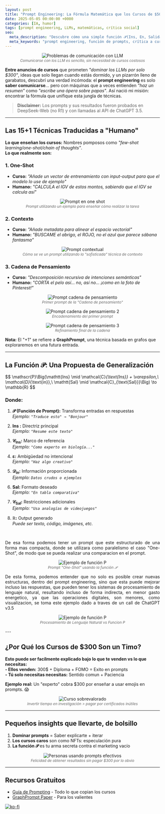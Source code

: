 ```yaml
---
layout: post
title: "Prompt Engineering: La Fórmula Matemática que los Cursos de $500 No Quieren que Conozcas"
date: 2025-05-05 00:00:00 +0000
categories: [IA, humor]
tags: [prompt engineering, LLMs, matemáticas, crítica social]
seo:
  meta_description: "Descubre cómo una simple función 𝒫(Ins, En, Salida) desmonta los caros cursos de prompt engineering."
  meta_keywords: "prompt engineering, función de prompts, crítica a cursos de IA, humor tecnológico"
---
```


<p align="center">
  <img src="{{ '/assets/images/posts/prompt-fun.png' | relative_url }}" 
       alt="Problemas de comunicación con LLM" 
       style="max-width: 80%; height: auto;">
  <br>
  <span style="font-size: 0.85em; color: #666; font-style: italic;">
    Comunicarse con los LLM es sencillo, sin necesidad de cursos costosos
  </span>
</p>

**Entre anuncios de cursos** que prometen *"dominar los LLMs por solo $300"*, ideas que solo llegan cuando estás dormido, y un pizarrón lleno de garabatos, descubrí una verdad incómoda: el **prompt engineering** es solo **saber comunicarse**... pero con máquinas que a veces entienden *"haz un resumen"* como *"escribe una ópera sobre papas"*. Así nació mi misión: encontrar la fórmula que unifique esta jungla de técnicas.

> **Disclaimer:** Los prompts y sus resultados fueron probados en DeepSeek-Web (no R1) y con llamadas al API de ChatGPT 3.5.

---

## Las 15+1 Técnicas Traducidas a "Humano"

**Lo que enseñan los cursos:** Nombres pomposos como *"few-shot learning/one-shot/chain of thoughts"*.  
**Lo que realmente son:**

### 1. One-Shot
- **Curso:** *"Añade un vector de entrenamiento con input-output para que el modelo lo use de ejemplo"*  
- **Humano:** *"CALCULA el IGV de estos montos, sabiendo que el IGV se calcula así"*

<p align="center">
  <img src="{{ '/assets/images/posts/prompt-one-shot.png' | relative_url }}" 
       alt="Prompt en one shot" 
       style="max-width: 80%; height: auto;">
  <br>
  <span style="font-size: 0.85em; color: #666; font-style: italic;">
    Prompt utilizando un ejemplo para enseñar cómo realizar la tarea
  </span>
</p>

### 2. Contexto
- **Curso:** *"Añade metadata para alinear el espacio vectorial"*  
- **Humano:** *"BUSCAME el abrigo, el ROJO, no el azul que parece sábana fantasma"*

<p align="center">
  <img src="{{ '/assets/images/posts/prompt-context.png' | relative_url }}" 
       alt="Prompt contextual" 
       style="max-width: 80%; height: auto;">
  <br>
  <span style="font-size: 0.85em; color: #666; font-style: italic;">
    Cómo se ve un prompt utilizando la "sofisticada" técnica de contexto
  </span>
</p>

### 3. Cadena de Pensamiento
- **Curso:** *"Descomposición recursiva de intenciones semánticas"*  
- **Humano:** *"CORTA el pelo así... no, así no... ¡como en la foto de Pinterest!"*

<p align="center">
  <img src="{{ '/assets/images/posts/prompt-chot-1.png' | relative_url }}" 
       alt="Prompt cadena de pensamiento" 
       style="max-width: 80%; height: auto;">
  <br>
  <span style="font-size: 0.85em; color: #666; font-style: italic;">
    Primer prompt de la "Cadena de pensamiento"
  </span>
</p>

<p align="center">
  <img src="{{ '/assets/images/posts/prompt-chot-2.png' | relative_url }}" 
       alt="Prompt cadena de pensamiento 2" 
       style="max-width: 80%; height: auto;">
  <br>
  <span style="font-size: 0.85em; color: #666; font-style: italic;">
    Encadenamiento del primer prompt
  </span>
</p>

<p align="center">
  <img src="{{ '/assets/images/posts/prompt-chot-3.png' | relative_url }}" 
       alt="Prompt cadena de pensamiento 3" 
       style="max-width: 80%; height: auto;">
  <br>
  <span style="font-size: 0.85em; color: #666; font-style: italic;">
    Refinamiento final de la cadena
  </span>
</p>

**Nota:** El "+1" se refiere a **GraphPrompt**, una técnica basada en grafos que exploraremos en una futura entrada.

---

## La Función 𝒫: Una Propuesta de Generalización

$$
\mathscr{P}\Big(\mathtt{Ins} \mid \mathcal{C}_{\text{Ins}} + \varepsilon,\ \mathcal{D}_{\text{in}},\ \mathtt{Sal} \mid \mathcal{C}_{\text{Sal}}}\Big) \to \mathbb{R}
$$

### Donde:
1. **𝒫 (Función de Prompt):** Transforma entradas en respuestas  
   *Ejemplo: `"Traduce esto" → "Bonjour"`*

2. **Ins :** Directriz principal  
   *Ejemplo: `"Resume este texto"`*

3. **𝒞<sub>Ins</sub>:** Marco de referencia  
   *Ejemplo: `"Como experto en biología..."`*

4. **ε:** Ambigüedad no intencional  
   *Ejemplo: `"Haz algo creativo"`*

5. **𝒟<sub>in</sub>:** Información proporcionada  
   *Ejemplo: `Datos crudos o ejemplos`*

6. **Sal:** Formato deseado  
   *Ejemplo: `"En tabla comparativa"`*

7. **𝒞<sub>Sal</sub>:** Restricciones adicionales  
   *Ejemplo: `"Usa analogías de videojuegos"`*

8. **ℝ:** Output generado  
   *Puede ser texto, código, imágenes, etc.*

<br>

<p style="text-align: justify; text-justify:inner-word;">
    De esa forma podemos tener un prompt que este estructurado de una forma mas compacta, donde se utilizara como paralelismo el caso "One-Shot", de modo que se pueda realizar una comparacion en el prompt.
</p>

<p align="center">
  <img src="{{ '/assets/images/posts/prompt-funcion-one.png' | relative_url }}" 
       alt="Ejemplo de función P" 
       style="max-width: 80%; height: auto;">
  <br>
  <span style="font-size: 0.85em; color: #666; font-style: italic;">
    Prompt "One-Shot" usando la función 𝒫
  </span>
</p>

<p style="text-align: justify; text-justify:inner-word;">
    De esta forma, podemos entender que no solo es posible crear nuevas estructuras, dentro del prompt engineering, sino que esta puede mejorar incluso las respuestas, que pueden tener los sistemas de procesamiento de lenguaje natural, resultando incluso de forma indirecta, en menor gasto energetico, ya que las operaciones digitales, son menores, como visualizacion, se toma este ejemplo dado a traves de un call de ChatGPT v3.5
</p>

<p align="center">
  <img src="{{ '/assets/images/posts/comparativa-natural-funcion.png' | relative_url }}" 
       alt="Ejemplo de función P" 
       style="max-width: 80%; height: auto;">
  <br>
  <span style="font-size: 0.85em; color: #666; font-style: italic;">
    Procesamiento de Lenguaje Natural vs Funcion P
  </span>
</p>
---

## ¿Por Qué los Cursos de $300 Son un Timo?

<strong>Esto puede ser facilmente explicado bajo lo que te venden vs lo que necesitas:</strong><br>
<strong>- Ellos venden:</strong> 300$ + Diploma + FOMO = Exito en prompts<br>
<strong>- Tú solo necesitas necesitas:</strong> Sentido comun + Paciencia<br>

**Ejemplo real:** Un "experto" cobra $300 por enseñar a usar emojis en prompts. 😱

<p align="center">
  <img src="{{ '/assets/images/posts/fraud-diploma.png' | relative_url }}" 
       alt="Curso sobrevalorado" 
       style="max-width: 80%; height: auto;">
  <br>
  <span style="font-size: 0.85em; color: #666; font-style: italic;">
    Invertir tiempo en investigación > pagar por certificados inútiles
  </span>
</p>

---

## Pequeños insights que llevarte, de bolsillo

1. **Dominar prompts** = Saber explicarte + iterar  
2. **Los cursos caros** son como NFTs: especulación pura  
3. **La función 𝒫** es tu arma secreta contra el marketing vacío  

<p align="center">
  <img src="{{ '/assets/images/posts/personas-riendo.png' | relative_url }}" 
       alt="Personas usando prompts efectivos" 
       style="max-width: 80%; height: auto;">
  <br>
  <span style="font-size: 0.85em; color: #666; font-style: italic;">
    Felicidad de obtener resultados sin pagar $300 por lo obvio
  </span>
</p>

---

## Recursos Gratuitos
- [Guía de Prompting](https://www.promptingguide.ai/es) - Todo lo que copian los cursos  
- [GraphPrompt Paper](https://arxiv.org/abs/XXXX.XXXXX) - Para los valientes  

[![ko-fi](https://ko-fi.com/img/githubbutton_sm.svg)](https://ko-fi.com/C1C41DTDL)